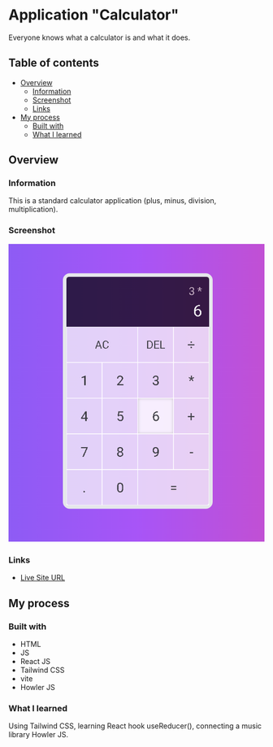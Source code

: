 # Application "Calculator"

Everyone knows what a calculator is and what it does.

## Table of contents

- [Overview](#overview)
  - [Information](#information)
  - [Screenshot](#screenshot)
  - [Links](#links)
- [My process](#my-process)
  - [Built with](#built-with)
  - [What I learned](#what-i-learned)

## Overview

### Information

This is a standard calculator application (plus, minus, division, multiplication).

### Screenshot

![](./main.png)

### Links

- [Live Site URL](https://calculator-syrniki.netlify.app/)

## My process

### Built with

- HTML
- JS
- React JS
- Tailwind CSS
- vite
- Howler JS

### What I learned

Using Tailwind CSS, learning React hook useReducer(), connecting a music library Howler JS.

